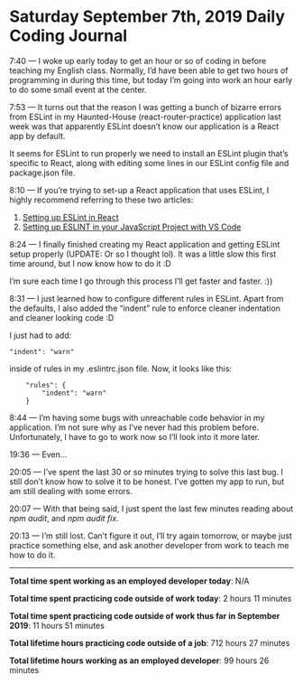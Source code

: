 # Saturday September 7th, 2019 Daily Coding Journal

7:40 — I woke up early today to get an hour or so of coding in before teaching my English class. Normally, I’d have been able to get two hours of programming in during this time, but today I’m going into work an hour early to do some small event at the center.

7:53 — It turns out that the reason I was getting a bunch of bizarre errors from ESLint in my Haunted-House (react-router-practice) application last week was that apparently ESLint doesn’t know our application is a React app by default.

It seems for ESLint to run properly we need to install an ESLint plugin that’s specific to React, along with editing some lines in our ESLint config file and package.json file.

8:10 — If you’re trying to set-up a React application that uses ESLint, I highly recommend referring to these two articles:

1. [Setting up ESLint in React](https://medium.com/@RossWhitehouse/setting-up-eslint-in-react-c20015ef35f7)
1. [Setting up ESLINT in your JavaScript Project with VS Code](https://medium.com/@dammak/setting-up-eslint-in-your-javascript-project-with-vs-code-264dcaf1f410)

8:24 — I finally finished creating my React application and getting ESLint setup properly (UPDATE: Or so I thought lol). It was a little slow this first time around, but I now know how to do it :D

I’m sure each time I go through this process I’ll get faster and faster. :))

8:31 — I just learned how to configure different rules in ESLint. Apart from the defaults, I also added the “indent” rule to enforce cleaner indentation and cleaner looking code :D

I just had to add:
```
"indent": "warn"

```
inside of rules in my .eslintrc.json file. Now, it looks like this:
```
    "rules": {
        "indent": "warn"
    }

```
8:44 — I’m having some bugs with unreachable code behavior in my application. I’m not sure why as I’ve never had this problem before. Unfortunately, I have to go to work now so I’ll look into it more later.

19:36 — Even…

20:05 — I’ve spent the last 30 or so minutes trying to solve this last bug. I still don’t know how to solve it to be honest. I’ve gotten my app to run, but am still dealing with some errors.

20:07 — With that being said, I just spent the last few minutes reading about *npm audit*, and *npm audit fix*.

20:13 — I’m still lost. Can’t figure it out, I’ll try again tomorrow, or maybe just practice something else, and ask another developer from work to teach me how to do it.

___
**Total time spent working as an employed developer today**: N/A

**Total time spent practicing code outside of work today**: 2 hours 11 minutes

**Total time spent practicing code outside of work thus far in September 2019**: 11 hours 51 minutes

**Total lifetime hours practicing code outside of a job**: 712 hours 27 minutes

**Total lifetime hours working as an employed developer**: 99 hours 26 minutes




























































